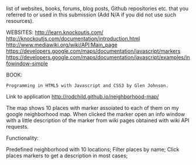 list of websites, books, forums, blog posts, Github repositories etc. that you referred to or used in this submission (Add N/A if you did not use such resources).

WEBSITES:
	http://learn.knockoutjs.com/
	http://knockoutjs.com/documentation/introduction.html
	http://www.mediawiki.org/wiki/API:Main_page
	https://developers.google.com/maps/documentation/javascript/markers
	https://developers.google.com/maps/documentation/javascript/examples/infowindow-simple

BOOK:

	Programming in HTML5 with Javascript and CSS3 by Glen Johnson.



Link to application http://rodchild.github.io/neighborhood-map/

The map shows 10 places with marker assoiated to each of them on my google neighborhood map. When clicked the marker open an info window with a little description of the marker from  wiki pages obtained with wiki API requests.

Functionality:

Predefined neighborhood with 10 locations;
Filter places by name;
Click places markers to get a description in most cases;

